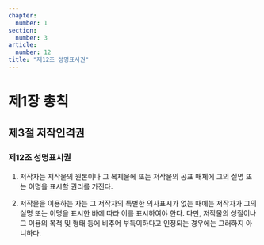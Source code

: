 ```yaml
---
chapter:
  number: 1
section:
  number: 3
article:
  number: 12
title: "제12조 성명표시권"
---
```


# 제1장 총칙

## 제3절 저작인격권

### 제12조 성명표시권

1. 저작자는 저작물의 원본이나 그 복제물에 또는 저작물의 공표 매체에 그의 실명 또는 이명을 표시할 권리를 가진다.

2. 저작물을 이용하는 자는 그 저작자의 특별한 의사표시가 없는 때에는 저작자가 그의 실명 또는 이명을 표시한 바에 따라 이를 표시하여야 한다. 다만, 저작물의 성질이나 그 이용의 목적 및 형태 등에 비추어 부득이하다고 인정되는 경우에는 그러하지 아니하다.

